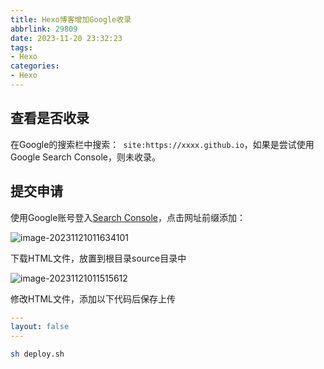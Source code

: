 ```yaml
---
title: Hexo博客增加Google收录
abbrlink: 29809
date: 2023-11-20 23:32:23
tags:
- Hexo
categories:
- Hexo
---
```

## 查看是否收录

在Google的搜索栏中搜索：` site:https://xxxx.github.io`，如果是尝试使用Google Search Console，则未收录。

<!--more-->

## 提交申请

使用Google账号登入[Search Console](https://search.google.com/search-console/about?hl=zh-CN)，点击网址前缀添加：

![image-20231121011634101](https://s2.loli.net/2024/12/01/EL5FcxMomAwJNHi.png)

下载HTML文件，放置到根目录source目录中

![image-20231121011515612](https://s2.loli.net/2024/12/01/bL1hMmXyA5SOI9r.png)

修改HTML文件，添加以下代码后保存上传

```yaml
---
layout: false
---
```

```bash
sh deploy.sh
```

